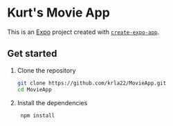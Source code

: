 # Kurt's Movie App

This is an [Expo](https://expo.dev) project created with [`create-expo-app`](https://www.npmjs.com/package/create-expo-app).

## Get started

1. Clone the repository

   ```bash
   git clone https://github.com/krla22/MovieApp.git
   cd MovieApp
   ```

2. Install the dependencies

   ```bash
    npm install
   ```


